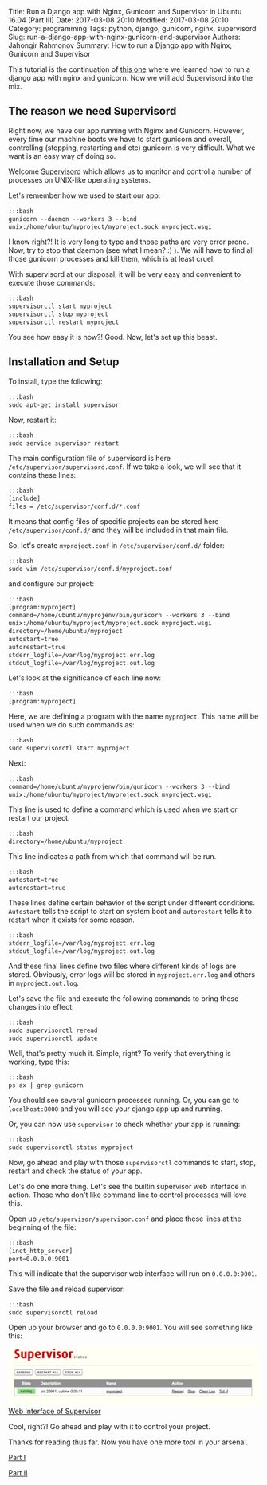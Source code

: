 Title: Run a Django app with Nginx, Gunicorn and Supervisor in Ubuntu 16.04 (Part III)
Date: 2017-03-08 20:10
Modified: 2017-03-08 20:10
Category: programming
Tags: python, django, gunicorn, nginx, supervisord
Slug: run-a-django-app-with-nginx-gunicorn-and-supervisor
Authors: Jahongir Rahmonov
Summary: How to run a Django app with Nginx, Gunicorn and Supervisor

This tutorial is the continuation of [this one](http://rahmonov.me/posts/run-a-django-app-with-nginx-and-gunicorn/) where we learned
how to run a django app with nginx and gunicorn. Now we will add Supervisord into the mix.

The reason we need Supervisord
------------------------
Right now, we have our app running with Nginx and Gunicorn. However, every time our machine boots we have to start gunicorn and overall,
controlling (stopping, restarting and etc) gunicorn is very difficult. What we want is an easy way of doing so.

Welcome [Supervisord](http://supervisord.org/) which allows us to monitor and control a number of processes on UNIX-like operating
systems.

Let's remember how we used to start our app:

    :::bash
    gunicorn --daemon --workers 3 --bind unix:/home/ubuntu/myproject/myproject.sock myproject.wsgi
    
I know right?! It is very long to type and those paths are very error prone. Now, try to stop that daemon (see what I mean? :) ).
We will have to find all those gunicorn processes and kill them, which is at least cruel.
 
With supervisord at our disposal, it will be very easy and convenient to execute those commands:
 
    :::bash
    supervisorctl start myproject
    supervisorctl stop myproject
    supervisorctl restart myproject
    
You see how easy it is now?! Good. Now, let's set up this beast.
 
Installation and Setup
----------------------
To install, type the following:

    :::bash
    sudo apt-get install supervisor
    
Now, restart it:

    :::bash
    sudo service supervisor restart
    
The main configuration file of supervisord is here `/etc/supervisor/supervisord.conf`. If we take a look, we will see that it contains these lines:

    :::bash
    [include]
    files = /etc/supervisor/conf.d/*.conf
    
It means that config files of specific projects can be stored here `/etc/supervisor/conf.d/` and they will be included in that main file.

So, let's create `myproject.conf` in `/etc/supervisor/conf.d/` folder:

    :::bash
    sudo vim /etc/supervisor/conf.d/myproject.conf
    
and configure our project:

    :::bash
    [program:myproject]
    command=/home/ubuntu/myprojenv/bin/gunicorn --workers 3 --bind unix:/home/ubuntu/myproject/myproject.sock myproject.wsgi
    directory=/home/ubuntu/myproject
    autostart=true
    autorestart=true
    stderr_logfile=/var/log/myproject.err.log
    stdout_logfile=/var/log/myproject.out.log
 
Let's look at the significance of each line now:
    
    :::bash
    [program:myproject]

Here, we are defining a program with the name `myproject`. This name will be used when we do such commands as:

    :::bash
    sudo supervisorctl start myproject
    
Next:

    :::bash
    command=/home/ubuntu/myprojenv/bin/gunicorn --workers 3 --bind unix:/home/ubuntu/myproject/myproject.sock myproject.wsgi
    
This line is used to define a command which is used when we start or restart our project. 

    :::bash
    directory=/home/ubuntu/myproject
    
This line indicates a path from which that command will be run.

    :::bash
    autostart=true
    autorestart=true
    
These lines define certain behavior of the script under different conditions. `Autostart` tells the script to start on system boot and 
`autorestart` tells it to restart when it exists for some reason.

    :::bash
    stderr_logfile=/var/log/myproject.err.log
    stdout_logfile=/var/log/myproject.out.log
    
And these final lines define two files where different kinds of logs are stored. Obviously, error logs will be stored in `myproject.err.log`
and others in `myproject.out.log`.
    
Let's save the file and execute the following commands to bring these changes into effect:
    
    :::bash
    sudo supervisorctl reread
    sudo supervisorctl update
    
Well, that's pretty much it. Simple, right? To verify that everything is working, type this:

    :::bash
    ps ax | grep gunicorn
    
You should see several gunicorn processes running. Or, you can go to `localhost:8000` and you will see your django app up and running.
    
Or, you can now use `supervisor` to check whether your app is running:

    :::bash
    sudo supervisorctl status myproject
    
Now, go ahead and play with those `supervisorctl` commands to start, stop, restart and check the status of your app.

Let's do one more thing. Let's see the builtin supervisor web interface in action. Those who don't like command line to control processes
will love this.
 
Open up `/etc/supervisor/supervisor.conf` and place these lines at the beginning of the file:

    :::bash
    [inet_http_server]
    port=0.0.0.0:9001
    
This will indicate that the supervisor web interface will run on `0.0.0.0:9001`.

Save the file and reload supervisor:

    :::bash
    sudo supervisorctl reload
    
Open up your browser and go to `0.0.0.0:9001`. You will see something like this:

<div class="gallery large">
    <a href="/static/images/supervisor.jpg" rel="lightbox" title="Supervisor web interface">
        <img src="/static/images/supervisor.jpg" alt="Supervisor web interface">
        <span>Web interface of Supervisor</span>
    </a>
</div>

Cool, right?! Go ahead and play with it to control your project.

Thanks for reading thus far. Now you have one more tool in your arsenal.

[Part I](http://rahmonov.me/posts/run-a-django-app-with-gunicorn-in-ubuntu-16-04/)

[Part II](http://rahmonov.me/posts/run-a-django-app-with-nginx-and-gunicorn/)


 